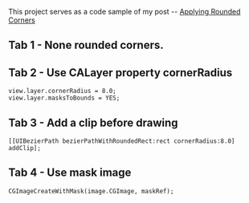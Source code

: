 This project serves as a code sample of my post -- [Applying Rounded Corners](http://articles.cocoahope.com/archives/22)

Tab 1 - None rounded corners.
---


Tab 2 - Use CALayer property cornerRadius
---

    view.layer.cornerRadius = 8.0;
    view.layer.masksToBounds = YES;


Tab 3 - Add a clip before drawing
---

    [[UIBezierPath bezierPathWithRoundedRect:rect cornerRadius:8.0] addClip];


Tab 4 - Use mask image
---

    CGImageCreateWithMask(image.CGImage, maskRef);

